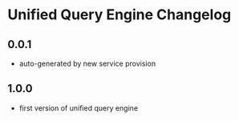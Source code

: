 # Unified Query Engine Changelog  

## 0.0.1
- auto-generated by new service provision

## 1.0.0
- first version of unified query engine
